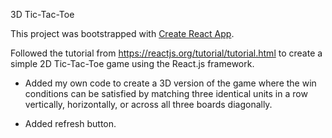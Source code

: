3D Tic-Tac-Toe

This project was bootstrapped with [Create React App](https://github.com/facebookincubator/create-react-app).

Followed the tutorial from https://reactjs.org/tutorial/tutorial.html to create a simple 2D Tic-Tac-Toe game using the React.js framework.

* Added my own code to create a 3D version of the game where the win conditions can be satisfied by matching three identical units in a row vertically, horizontally, or across all three boards diagonally. 

* Added refresh button.

